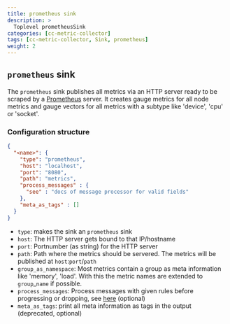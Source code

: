 ```yaml
---
title: prometheus sink
description: >
  Toplevel prometheusSink
categories: [cc-metric-collector]
tags: [cc-metric-collector, Sink, prometheus]
weight: 2
---
```


## `prometheus` sink

The `prometheus` sink publishes all metrics via an HTTP server ready to be scraped by a [Prometheus](https://prometheus.io) server. It creates gauge metrics for all node metrics and gauge vectors for all metrics with a subtype like 'device', 'cpu' or 'socket'. 


### Configuration structure

```json
{
  "<name>": {
    "type": "prometheus",
    "host": "localhost",
    "port": "8080",
    "path": "metrics",
    "process_messages" : {
      "see" : "docs of message processor for valid fields"
    },
    "meta_as_tags" : []
  }
}
```

- `type`: makes the sink an `prometheus` sink
- `host`: The HTTP server gets bound to that IP/hostname
- `port`: Portnumber (as string) for the HTTP server
- `path`: Path where the metrics should be servered. The metrics will be published at `host`:`port`/`path`
- `group_as_namespace`: Most metrics contain a group as meta information like 'memory', 'load'. With this the metric names are extended to `group`_`name` if possible.
- `process_messages`: Process messages with given rules before progressing or dropping, see [here](../pkg/messageProcessor/README.md) (optional)
- `meta_as_tags`: print all meta information as tags in the output (deprecated, optional)